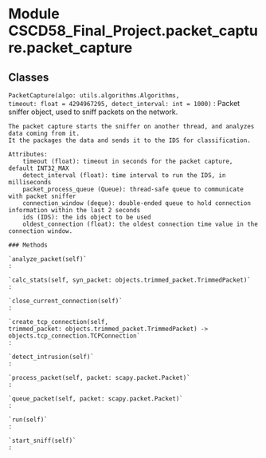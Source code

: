 Module CSCD58_Final_Project.packet_capture.packet_capture
=========================================================

Classes
-------

`PacketCapture(algo: utils.algorithms.Algorithms, timeout: float = 4294967295, detect_interval: int = 1000)`
:   Packet sniffer object, used to sniff packets on the network.
    
    The packet capture starts the sniffer on another thread, and analyzes data coming from it.
    It the packages the data and sends it to the IDS for classification.
    
    Attributes:
        timeout (float): timeout in seconds for the packet capture, default INT32_MAX
        detect_interval (float): time interval to run the IDS, in milliseconds
        packet_process_queue (Queue): thread-safe queue to communicate with packet sniffer
        connection_window (deque): double-ended queue to hold connection information within the last 2 seconds
        ids (IDS): the ids object to be used
        oldest_connection (float): the oldest connection time value in the connection window.

    ### Methods

    `analyze_packet(self)`
    :

    `calc_stats(self, syn_packet: objects.trimmed_packet.TrimmedPacket)`
    :

    `close_current_connection(self)`
    :

    `create_tcp_connection(self, trimmed_packet: objects.trimmed_packet.TrimmedPacket) ‑> objects.tcp_connection.TCPConnection`
    :

    `detect_intrusion(self)`
    :

    `process_packet(self, packet: scapy.packet.Packet)`
    :

    `queue_packet(self, packet: scapy.packet.Packet)`
    :

    `run(self)`
    :

    `start_sniff(self)`
    :